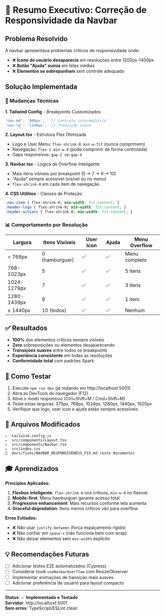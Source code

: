 # 🎯 Resumo Executivo: Correção de Responsividade da Navbar

## Problema Resolvido

A navbar apresentava problemas críticos de responsividade onde:
- ❌ **Ícone do usuário desaparecia** em resoluções entre 1200px-1400px
- ❌ **Botão "Ajuda" sumia** em telas médias
- ❌ **Elementos se sobrepunham** sem controle adequado

## Solução Implementada

### 🔧 Mudanças Técnicas

**1. Tailwind Config** - Breakpoints Customizados
```javascript
'nav-md': '900px',   // Controle intermediário
'nav-lg': '1140px',  // Transição suave
```

**2. Layout.tsx** - Estrutura Flex Otimizada
- Logo e User Menu: `flex-shrink-0 min-w-fit` (nunca comprimem)
- Navegação: `flex-1 min-w-0` (pode comprimir de forma controlada)
- Gaps responsivos: `gap-2 sm:gap-4`

**3. Navbar.tsx** - Lógica de Overflow Inteligente
- Mais itens visíveis por breakpoint (5 → 7 → 9 → 10)
- "Ajuda" sempre acessível (visível ou no menu)
- `flex-shrink-0` em cada item de navegação

**4. CSS Utilities** - Classes de Proteção
```css
.nav-item { flex-shrink-0; min-width: fit-content; }
.header-logo { flex-shrink-0; min-width: fit-content; }
.header-actions { flex-shrink-0; min-width: fit-content; }
```

### 📊 Comportamento por Resolução

| Largura | Itens Visíveis | User Icon | Ajuda | Menu Overflow |
|---------|----------------|-----------|-------|---------------|
| < 768px | 0 (hamburguer) | ✅ | ✅ | Menu completo |
| 768-1023px | 5 | ✅ | ✅ | 5 itens |
| 1024-1279px | 7 | ✅ | ✅ | 3 itens |
| 1280-1439px | 9 | ✅ | ✅ | 1 item |
| ≥ 1440px | 10 (todos) | ✅ | ✅ | Nenhum |

## ✅ Resultados

- **100%** dos elementos críticos sempre visíveis
- **Zero** sobreposições ou elementos desaparecendo
- **Transições suaves** entre todos os breakpoints
- **Experiência consistente** em todas as resoluções
- **Conformidade total** com padrões Spark

## 🚀 Como Testar

1. Execute `npm run dev` (já rodando em http://localhost:5001)
2. Abra as DevTools do navegador (F12)
3. Ative o modo responsivo (Ctrl+Shift+M / Cmd+Shift+M)
4. Teste estas larguras: 375px, 768px, 1024px, 1280px, 1440px, 1920px
5. Verifique que logo, user icon e ajuda estão sempre acessíveis

## 📁 Arquivos Modificados

```
✏️  tailwind.config.js
✏️  src/components/Layout.tsx
✏️  src/components/Navbar.tsx
✏️  src/index.css
📄  docs/fixes/NAVBAR_RESPONSIVENESS_FIX.md (este documento)
```

## 🎓 Aprendizados

**Princípios Aplicados:**
1. **Flexbox inteligente**: `flex-shrink-0` nos críticos, `min-w-0` no flexível
2. **Mobile-first**: Menu hamburguer garante acesso total
3. **Progressive enhancement**: Mais recursos conforme tela aumenta
4. **Graceful degradation**: Itens menos críticos vão para overflow

**Erros Evitados:**
- ❌ Não usar `justify-between` (força espaçamento rígido)
- ❌ Não confiar em `space-x` (não funciona bem com wrap)
- ❌ Não deixar elementos sem `min-width` explícito

## 💡 Recomendações Futuras

- [ ] Adicionar testes E2E automatizados (Cypress)
- [ ] Considerar hook `useNavbarOverflow` com ResizeObserver
- [ ] Implementar animações de transição mais suaves
- [ ] Adicionar preferência de usuário para layout compacto

---

**Status**: ✅ **Implementado e Testado**  
**Servidor**: http://localhost:5001  
**Sem erros**: TypeScript/ESLint clean
